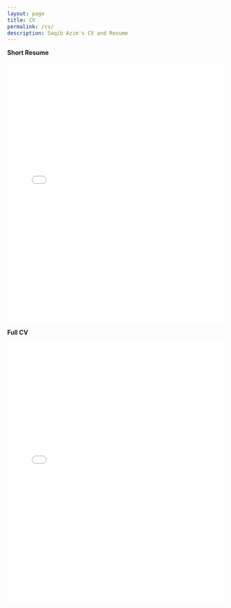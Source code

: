 ```yaml
---
layout: page
title: CV
permalink: /cv/
description: Saqib Azim's CV and Resume
---
```


<!-- - Long CV (3 page) - [CV]({{ site.url }}/assets/CV/CV_SaqibAzim_public.pdf) -->
<!-- - Short Resume (1 page) - [Resume]({{ site.url }}/assets/CV/CV_SaqibAzim_onepage.pdf) -->
<b>Short Resume</b>
<div>
<embed src="{{ site.url }}/assets/CV/CV_SaqibAzim_onepage.pdf" type="application/pdf" width="100%" height="600px" />
</div>

<b>Full CV</b>
<div>
<embed src="{{ site.url }}/assets/CV/CV_SaqibAzim_onepage.pdf" type="application/pdf" width="100%" height="600px" />
</div>